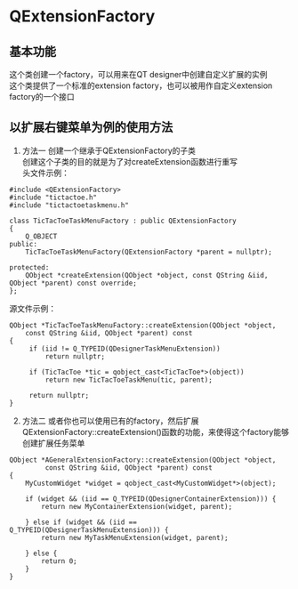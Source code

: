 # QExtensionFactory

## 基本功能
这个类创建一个factory，可以用来在QT designer中创建自定义扩展的实例  
这个类提供了一个标准的extension factory，也可以被用作自定义extension factory的一个接口  


## 以扩展右键菜单为例的使用方法
1. 方法一
创建一个继承于QExtensionFactory的子类  
创建这个子类的目的就是为了对createExtension函数进行重写  
头文件示例：  
```
#include <QExtensionFactory>
#include "tictactoe.h"
#include "tictactoetaskmenu.h"

class TicTacToeTaskMenuFactory : public QExtensionFactory
{
    Q_OBJECT
public:
    TicTacToeTaskMenuFactory(QExtensionFactory *parent = nullptr);

protected:
    QObject *createExtension(QObject *object, const QString &iid, QObject *parent) const override;
};
```
源文件示例：  
```
QObject *TicTacToeTaskMenuFactory::createExtension(QObject *object,
    const QString &iid, QObject *parent) const
{
     if (iid != Q_TYPEID(QDesignerTaskMenuExtension))
         return nullptr;

     if (TicTacToe *tic = qobject_cast<TicTacToe*>(object))
         return new TicTacToeTaskMenu(tic, parent);

     return nullptr;
}
```

2. 方法二
或者你也可以使用已有的factory，然后扩展QExtensionFactory::createExtension()函数的功能，来使得这个factory能够创建扩展任务菜单  
```
QObject *AGeneralExtensionFactory::createExtension(QObject *object,
         const QString &iid, QObject *parent) const
{
    MyCustomWidget *widget = qobject_cast<MyCustomWidget*>(object);

    if (widget && (iid == Q_TYPEID(QDesignerContainerExtension))) {
        return new MyContainerExtension(widget, parent);

    } else if (widget && (iid == Q_TYPEID(QDesignerTaskMenuExtension))) {
        return new MyTaskMenuExtension(widget, parent);

    } else {
        return 0;
    }
}
```
